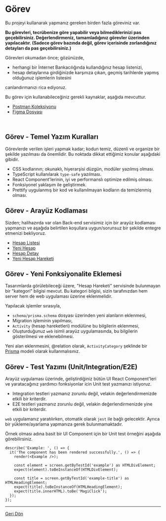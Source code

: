 # Görev

Bu projeyi kullanarak yapmanız gereken birden fazla göreviniz var.

**Bu görevleri, tecrübenize göre yapabilir veya bilmediklerinizi pas geçebilirsiniz. Değerlendirmeniz, tamamladığınız görevler üzerinden yapılacaktır. (Sadece görev bazında değil, görev içerisinde zorlandığınız detayları da pas geçebilirsiniz.)**

Görevleri okumadan önce; gözünüzde, 

- herhangi bir İnternet Bankacılığında kullandığınız hesap listenizi, 
- hesap detaylarına girdiğinizde karşınıza çıkan, geçmiş tarihlerde yapmış olduğunuz işlemlerin listesini 

canlandırmanızı rica ediyoruz.

Bu görev için kullanabileceğiniz gerekli kaynaklar, aşağıda mevcuttur.

- [Postman Koleksiyonu](files/FE-Challenge.postman_collection.json)
- [Figma Dosyası](https://www.figma.com/file/IW51VgTWzBtb9zW9I2oXKy/MagicHesap?node-id=1%3A2)

<br />

## Görev - Temel Yazım Kuralları

Görevlerde verilen işleri yapmak kadar; kodun temiz, düzenli ve organize bir şekilde yazılması da önemlidir. Bu noktada dikkat ettiğimiz konular aşağıdaki gibidir.

- CSS kodlarının; okunaklı, hiyerarşisi düzgün, modüler yazılmış olması.
- TypeScript kullanılarak `type-safe` yazılması.
- React Component'lerinin, iyi ve performanslı optimize edilmiş olması.
- Fonksiyonel yaklaşım ile geliştirmek.
- Prettify uygulanmış bir kod ve kullanılmayan kodların da temizlenmiş olması.

## Görev - Arayüz Kodlaması

Sizden; halihazırda var olan Back-end servisimiz için bir arayüz kodlaması yapmanızı ve aşağıda belirtilen koşullara uygun/sorunsuz bir şekilde entegre etmenizi bekliyoruz.

- [Hesap Listesi](task-account-list.md)
- [Yeni Hesap](task-account-new.md)
- [Hesap Detay](task-account-detail.md)
- [Yeni Hesap Hareketi](task-account-new-activity.md)

## Görev - Yeni Fonksiyonalite Eklemesi

Tasarımlarda görülebileceği üzere, "Hesap Hareketi" servisinde bulunmayan bir "kategori" bilgisi mevcut. Bu kategori bilgisi, sizin tarafınızdan hem server hem de web uygulaması üzerine eklenmelidir.

Yapılacak işlemler sırasıyla,

- `schema/prisma.schema` dosyası üzerinden yeni alanların eklenmesi,
- Migration işleminin yapılması,
- `Activity` (hesap hareketleri) modülüne bu bilgilerin eklenmesi,
- Oluşturduğunuz `web` isimli arayüz uygulamasında, bu bilgilerin gösterilmesi ve eklenebilmesi.

Yeni alan eklenmesini, @relation olarak, `ActivityCategory` şeklinde bir [Prisma](https://www.prisma.io/) modeli olarak kullanmalısınız.

## Görev - Test Yazımı (Unit/Integration/E2E)

Arayüz uygulaması üzerinde, geliştirdiğiniz bütün UI React Component'leri ve yaratacağınız yardımcı fonksiyonlar icin Unit test yazmanızı istiyoruz. 

- Integration testleri yazmanız zorunlu değil, velakin değerlendirmenizde etkili bir kriterdir.
- E2E testleri yazmanız zorunlu değil, velakin değerlendirmenizde yine etkili bir kriterdir.

`web` uygulamanız yaratılırken, otomatik olarak `jest` ile bağlı gelecektir. Ayrıca bir yükleme/ayarlama yapmanıza gerek bulunmamaktadır.

Örnek olması adına basit bir UI Component için bir Unit test örneğini aşağıda görebilirsiniz.

```tsx
describe('Example: ', () => {
  it('The component has been rendered successfully.', () => {
    render(<Example />);
    
    const element = screen.getByTestId('example') as HTMLDivElement;
    expect(element).toBeInstanceOf(HTMLDivElement);
    
    const title = screen.getByTestId('example-title') as HTMLHeadingElement;
    expect(title).toBeInstanceOf(HTMLHeadingElement);
    expect(title.innerHTML).toBe('MagiClick');
  });
});

```

---

[Geri Dön](https://github.com/MagiClick/fe-challenge#readme)

